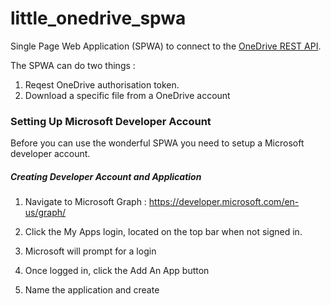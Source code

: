 # little_onedrive_spwa
Single Page Web Application (SPWA) to connect to the [OneDrive REST API](https://docs.microsoft.com/en-gb/onedrive/developer/rest-api/?view=odsp-graph-online).

The SPWA can do two things :

1. Reqest OneDrive authorisation token.
2. Download a specific file from a OneDrive account



### Setting Up Microsoft Developer Account

Before you can use the wonderful SPWA  you need to setup a Microsoft developer account.



##### Creating Developer Account and Application

1. Navigate to Microsoft Graph :  <https://developer.microsoft.com/en-us/graph/>

2. Click the My Apps login, located on the top bar when not signed in.

3. Microsoft will prompt for a login

4. Once logged in, click the Add An App button

5. Name the application and create









